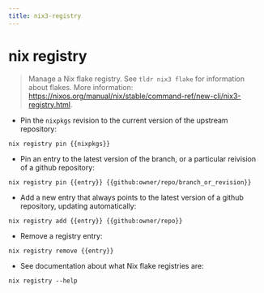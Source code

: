 ```yaml
---
title: nix3-registry
---
```

# nix registry

> Manage a Nix flake registry.
> See `tldr nix3 flake` for information about flakes.
> More information: <https://nixos.org/manual/nix/stable/command-ref/new-cli/nix3-registry.html>.

- Pin the `nixpkgs` revision to the current version of the upstream repository:

`nix registry pin {{nixpkgs}}`

- Pin an entry to the latest version of the branch, or a particular reivision of a github repository:

`nix registry pin {{entry}} {{github:owner/repo/branch_or_revision}}`

- Add a new entry that always points to the latest version of a github repository, updating automatically:

`nix registry add {{entry}} {{github:owner/repo}}`

- Remove a registry entry:

`nix registry remove {{entry}}`

- See documentation about what Nix flake registries are:

`nix registry --help`
